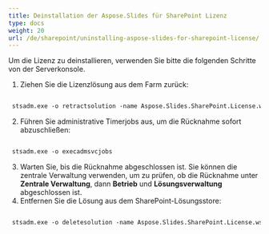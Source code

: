 ```yaml
---
title: Deinstallation der Aspose.Slides für SharePoint Lizenz
type: docs
weight: 20
url: /de/sharepoint/uninstalling-aspose-slides-for-sharepoint-license/
---
```


Um die Lizenz zu deinstallieren, verwenden Sie bitte die folgenden Schritte von der Serverkonsole. 

1. Ziehen Sie die Lizenzlösung aus dem Farm zurück: 

``` xml

 stsadm.exe -o retractsolution -name Aspose.Slides.SharePoint.License.wsp -immediate

```

2. Führen Sie administrative Timerjobs aus, um die Rücknahme sofort abzuschließen: 

``` xml

 stsadm.exe -o execadmsvcjobs

```

3. Warten Sie, bis die Rücknahme abgeschlossen ist. Sie können die zentrale Verwaltung verwenden, um zu prüfen, ob die Rücknahme unter **Zentrale Verwaltung**, dann **Betrieb** und **Lösungsverwaltung** abgeschlossen ist.
4. Entfernen Sie die Lösung aus dem SharePoint-Lösungsstore: 

``` xml

 stsadm.exe -o deletesolution -name Aspose.Slides.SharePoint.License.wsp

```